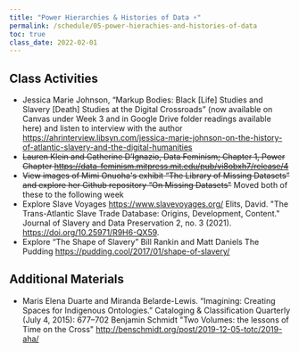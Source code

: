 ```yaml
---
title: "Power Hierarchies & Histories of Data ⚡"
permalink: /schedule/05-power-hierachies-and-histories-of-data
toc: true
class_date: 2022-02-01
---
```


## Class Activities

- Jessica Marie Johnson, “Markup Bodies: Black [Life] Studies and Slavery [Death] Studies at the Digital Crossroads” (now available on Canvas under Week 3 and in Google Drive folder readings available here) and listen to interview with the author <https://ahrinterview.libsyn.com/jessica-marie-johnson-on-the-history-of-atlantic-slavery-and-the-digital-humanities>
- ~~Lauren Klein and Catherine D’Ignazio, Data Feminism; Chapter 1, Power Chapter <https://data-feminism.mitpress.mit.edu/pub/vi8obxh7/release/4>~~
- ~~View images of Mimi Onuoha's exhibit “The Library of Missing Datasets” and explore her Github repository “On Missing Datasets"~~ Moved both of these to the following week
- Explore Slave Voyages <https://www.slavevoyages.org/>
Elits, David. "The Trans-Atlantic Slave Trade Database: Origins, Development, Content." Journal of Slavery and Data Preservation 2, no. 3 (2021). <https://doi.org/10.25971/R9H6-QX59>.
- Explore “The Shape of Slavery” Bill Rankin and Matt Daniels The Pudding <https://pudding.cool/2017/01/shape-of-slavery/>

## Additional Materials

- Maris Elena Duarte and Miranda Belarde-Lewis. “Imagining: Creating Spaces for Indigenous Ontologies.” Cataloging & Classification Quarterly (July 4, 2015): 677–702
Benjamin Schmidt "Two Volumes: the lessons of Time on the Cross" <http://benschmidt.org/post/2019-12-05-totc/2019-aha/>
